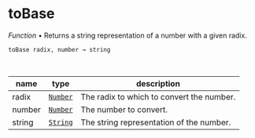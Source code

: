 # toBase

_Function_ &bull; Returns a string representation of a number with a given radix.

<pre><code>toBase radix, number &rarr; string</code></pre>
<br>

| name | type | description |
|------|------|-------------|
|radix|[`Number`][number]|The radix to which to convert the number.|
|number|[`Number`][number]|The number to convert.|
|string|[`String`][string]|The string representation of the number.|



[number]: https://developer.mozilla.org/en-US/docs/Web/JavaScript/Reference/Global_Objects/Number
[string]: https://developer.mozilla.org/en-US/docs/Web/JavaScript/Reference/Global_Objects/String